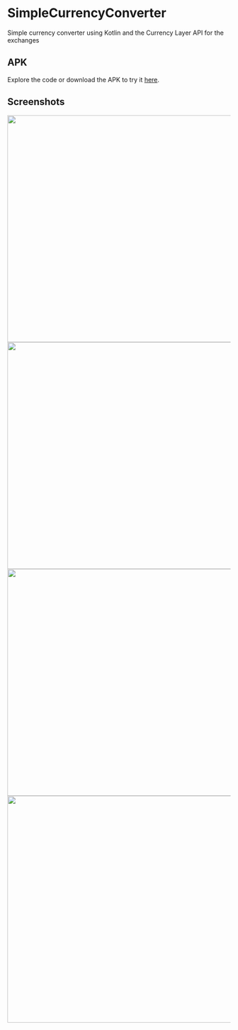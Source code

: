 # SimpleCurrencyConverter
Simple currency converter using Kotlin and the Currency Layer API for the exchanges

## APK
Explore the code or download the APK to try it [here](https://github.com/izadiegizabal/simplecurrencyconverter/releases).

## Screenshots
<img src="https://i.imgur.com/9sagzwE.png" height="512"> <img src="https://i.imgur.com/E8IteSs.png" height="512">
<br />
<img src="https://i.imgur.com/WuYVXxv.png" height="512"> <img src="https://i.imgur.com/8YdYfqr.png" height="512">
